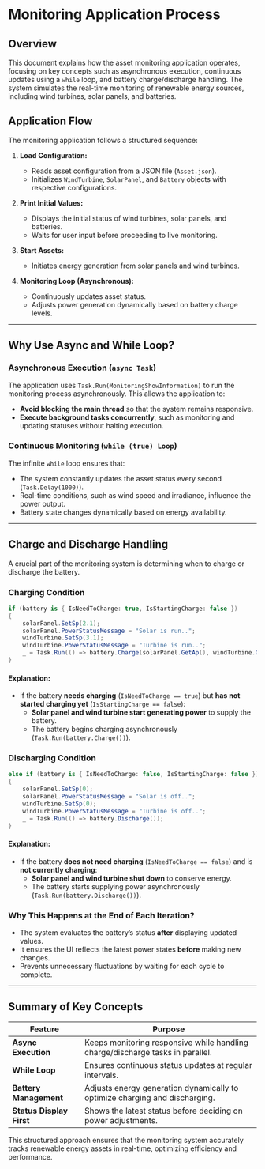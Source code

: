 # Monitoring Application Process

## Overview
This document explains how the asset monitoring application operates, focusing on key concepts such as asynchronous execution, continuous updates using a `while` loop, and battery charge/discharge handling. The system simulates the real-time monitoring of renewable energy sources, including wind turbines, solar panels, and batteries.

## Application Flow
The monitoring application follows a structured sequence:

1. **Load Configuration:**
   - Reads asset configuration from a JSON file (`Asset.json`).
   - Initializes `WindTurbine`, `SolarPanel`, and `Battery` objects with respective configurations.

2. **Print Initial Values:**
   - Displays the initial status of wind turbines, solar panels, and batteries.
   - Waits for user input before proceeding to live monitoring.

3. **Start Assets:**
   - Initiates energy generation from solar panels and wind turbines.

4. **Monitoring Loop (Asynchronous):**
   - Continuously updates asset status.
   - Adjusts power generation dynamically based on battery charge levels.

---

## Why Use Async and While Loop?

### Asynchronous Execution (`async Task`)
The application uses `Task.Run(MonitoringShowInformation)` to run the monitoring process asynchronously. This allows the application to:
- **Avoid blocking the main thread** so that the system remains responsive.
- **Execute background tasks concurrently**, such as monitoring and updating statuses without halting execution.

### Continuous Monitoring (`while (true) Loop`)
The infinite `while` loop ensures that:
- The system constantly updates the asset status every second (`Task.Delay(1000)`).
- Real-time conditions, such as wind speed and irradiance, influence the power output.
- Battery state changes dynamically based on energy availability.

---

## Charge and Discharge Handling
A crucial part of the monitoring system is determining when to charge or discharge the battery.

### **Charging Condition**
```csharp
if (battery is { IsNeedToCharge: true, IsStartingCharge: false })
{
    solarPanel.SetSp(2.1);
    solarPanel.PowerStatusMessage = "Solar is run..";
    windTurbine.SetSp(3.1);
    windTurbine.PowerStatusMessage = "Turbine is run..";
    _ = Task.Run(() => battery.Charge(solarPanel.GetAp(), windTurbine.GetAp()));
}
```
#### Explanation:
- If the battery **needs charging** (`IsNeedToCharge == true`) but **has not started charging yet** (`IsStartingCharge == false`):
  - **Solar panel and wind turbine start generating power** to supply the battery.
  - The battery begins charging asynchronously (`Task.Run(battery.Charge())`).

### **Discharging Condition**
```csharp
else if (battery is { IsNeedToCharge: false, IsStartingCharge: false })
{
    solarPanel.SetSp(0);
    solarPanel.PowerStatusMessage = "Solar is off..";
    windTurbine.SetSp(0);
    windTurbine.PowerStatusMessage = "Turbine is off..";
    _ = Task.Run(() => battery.Discharge());
}
```
#### Explanation:
- If the battery **does not need charging** (`IsNeedToCharge == false`) and is **not currently charging**:
  - **Solar panel and wind turbine shut down** to conserve energy.
  - The battery starts supplying power asynchronously (`Task.Run(battery.Discharge())`).

### **Why This Happens at the End of Each Iteration?**
- The system evaluates the battery’s status **after** displaying updated values.
- It ensures the UI reflects the latest power states **before** making new changes.
- Prevents unnecessary fluctuations by waiting for each cycle to complete.

---

## Summary of Key Concepts
| Feature | Purpose |
|---------|---------|
| **Async Execution** | Keeps monitoring responsive while handling charge/discharge tasks in parallel. |
| **While Loop** | Ensures continuous status updates at regular intervals. |
| **Battery Management** | Adjusts energy generation dynamically to optimize charging and discharging. |
| **Status Display First** | Shows the latest status before deciding on power adjustments. |

This structured approach ensures that the monitoring system accurately tracks renewable energy assets in real-time, optimizing efficiency and performance.

